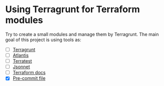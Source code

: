 # Using Terragrunt for Terraform modules

Try to create a small modules and manage them by Terragrunt.
The main goal of this project is using tools as:

- [ ] [Terragrunt](https://terragrunt.gruntwork.io/)
- [ ] [Atlantis](https://www.runatlantis.io/)
- [ ] [Terratest](https://terratest.gruntwork.io/)
- [ ] [Jsonnet](https://jsonnet.org/)
- [ ] [Terraform docs](https://terraform-docs.io/)
- [x] [Pre-commit file](https://pre-commit.com/)
